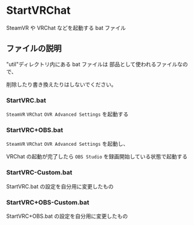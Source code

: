 # StartVRChat

SteamVR や VRChat などを起動する bat ファイル

## ファイルの説明

"util"ディレクトリ内にある bat ファイルは 部品として使われるファイルなので、

削除したり書き換えたりはしないでください。

### StartVRC.bat

`SteamVR` `VRChat` `OVR Advanced Settings` を起動する

### StartVRC+OBS.bat

`SteamVR` `VRChat` `OVR Advanced Settings` を起動し、

VRChat の起動が完了したら `OBS Studio` を録画開始している状態で起動する

### StartVRC-Custom.bat

StartVRC.bat の設定を自分用に変更したもの

### StartVRC+OBS-Custom.bat

StartVRC+OBS.bat の設定を自分用に変更したもの
